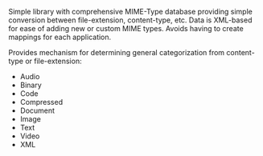Simple library with comprehensive MIME-Type database providing simple conversion between file-extension, content-type, etc. Data is XML-based for ease of adding new or custom MIME types. Avoids having to create mappings for each application.

Provides mechanism for determining general categorization from content-type or file-extension:
  * Audio
  * Binary
  * Code
  * Compressed
  * Document
  * Image
  * Text
  * Video
  * XML